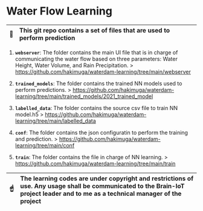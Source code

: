 # Water Flow Learning


| :memo:        | This git repo contains a set of files that are used to perform prediction     |
|---------------|:----------------------------------------------------------------------------|


1. **`webserver`**:
The folder contains the main UI file that is in charge of communicating the water flow based on three parameters: Water Height, Water Volume, and Rain Precipitation. > https://github.com/hakimuga/waterdam-learning/tree/main/webserver

2. **`trained_models`**:
The folder contains the trained NN models used to perform predictions. > https://github.com/hakimuga/waterdam-learning/tree/main/trained_models/2021_trained_model

3. **`labelled_data`**:
The folder contains the source csv file to train NN model.h5   > https://github.com/hakimuga/waterdam-learning/tree/main/labelled_data

4. **`conf`**:
The folder contains the json configuratin to perform the training and prediction. > https://github.com/hakimuga/waterdam-learning/tree/main/conf

5. **`train`**:
The folder contains the file in charge of NN learning. > https://github.com/hakimuga/waterdam-learning/tree/main/train


| :point_up:    | The learning codes are under copyright and restrictions of use. Any usage shall be communicated to the Brain-IoT project leader and to me as a technical manager of the project|
|---------------|:-------------------------------------------------------------------------------------------------------------------------------|
